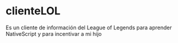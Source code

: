 # clienteLOL
Es un cliente de información del League of Legends para aprender NativeScript y para incentivar a mi hijo
